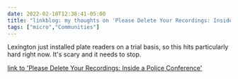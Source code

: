 ```yaml
---
date: 2022-02-18T12:38:41-05:00
title: "linkblog: my thoughts on 'Please Delete Your Recordings: Inside a Police Conference'"
tags: ["micro","Communities"]
---
```

Lexington just installed plate readers on a trial basis, so this hits particularly hard right now. It's scary and it needs to stop.
 
[link to 'Please Delete Your Recordings: Inside a Police Conference'](https://www.vice.com/en/article/y3vq3w/inside-police-conference-washington-dc-sheriffs-association)
